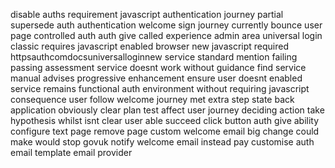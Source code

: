 disable auths requirement javascript authentication journey partial supersede auth authentication welcome sign journey currently bounce user page controlled auth auth give called experience admin area universal login classic requires javascript enabled browser new javascript required httpsauthcomdocsuniversalloginnew service standard mention failing passing assessment service doesnt work without guidance find service manual advises progressive enhancement ensure user doesnt enabled service remains functional auth environment without requiring javascript consequence user follow welcome journey met extra step state back application obviously clear plan test affect user journey deciding action take hypothesis whilst isnt clear user able succeed click button auth give ability configure text page remove page custom welcome email big change could make would stop govuk notify welcome email instead pay customise auth email template email provider